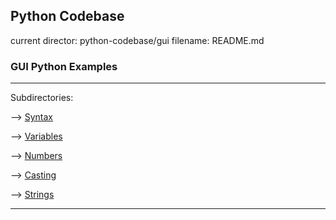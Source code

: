 ## Python Codebase

current director: python-codebase/gui
filename: README.md

### GUI Python Examples
----
Subdirectories:

--> [Syntax](python-codebase/basic/syntax)

--> [Variables](python-codebase/basic/variables)

--> [Numbers](python-codebase/basic/numbers)

--> [Casting](python-codebase/basic/casting)

--> [Strings](python-codebase/basic/strings)

----


